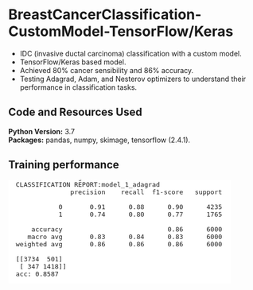 # BreastCancerClassification-CustomModel-TensorFlow/Keras
* IDC (invasive ductal carcinoma) classification with a custom model.
* TensorFlow/Keras based model.
* Achieved 80% cancer sensibility and 86% accuracy.
* Testing Adagrad, Adam, and Nesterov optimizers to understand their performance in classification tasks.

## Code and Resources Used 
**Python Version:** 3.7  
**Packages:** pandas, numpy, skimage, tensorflow (2.4.1).

## Training performance
![alt text](https://github.com/chrisferreyra13/breast_cancer_classification-tensorflow/blob/master/train_curves.png "Training Performance")
